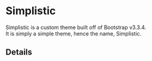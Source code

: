 # Simplistic
Simplistic is a custom theme built off of Bootstrap v3.3.4.  
It is simply a simple theme, hence the name, Simplistic.  

## Details
